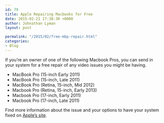 ```yaml
---
id: 79
title: Apple Repairing Macbooks for Free
date: 2015-02-21 17:38:30 +0000
author: Johnathan Lyman
layout: post

permalink: "/2015/02/free-mbp-repair.html"
categories:
- Blog
---
```

If you’re an owner of one of the following Macbook Pros, you can send in your system for a free repair of any video issues you might be having.

*   MacBook Pro (15-inch Early 2011)
*   MacBook Pro (15-inch, Late 2011)
*   MacBook Pro (Retina, 15-inch, Mid 2012)
*   Macbook Pro (Retina, 15-inch, Early 2013)
*   Macbook Pro (17-inch, Early 2011)
*   Macbook Pro (17-inch, Late 2011)

Find more information about the issue and your options to have your system fixed on [Apple’s site][1].

[1]: http://www.apple.com/support/macbookpro-videoissues/